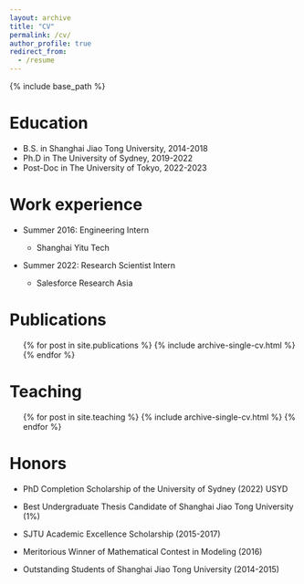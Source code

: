 ```yaml
---
layout: archive
title: "CV"
permalink: /cv/
author_profile: true
redirect_from:
  - /resume
---
```


{% include base_path %}

Education
======
* B.S. in Shanghai Jiao Tong University, 2014-2018
* Ph.D in The University of Sydney, 2019-2022 
* Post-Doc in The University of Tokyo, 2022-2023

Work experience
======
* Summer 2016: Engineering Intern
  * Shanghai Yitu Tech

* Summer 2022: Research Scientist Intern
  * Salesforce Research Asia
  
[//]: # (Skills)

[//]: # (======)

[//]: # (* Skill 1)

[//]: # (* Skill 2)

[//]: # (  * Sub-skill 2.1)

[//]: # (  * Sub-skill 2.2)

[//]: # (  * Sub-skill 2.3)

[//]: # (* Skill 3)

Publications
======
  <ul>{% for post in site.publications %}
    {% include archive-single-cv.html %}
  {% endfor %}</ul>
  
[//]: # (Talks)

[//]: # (======)

[//]: # (  <ul>{% for post in site.talks %})

[//]: # (    {% include archive-single-talk-cv.html %})

[//]: # (  {% endfor %}</ul>)

[//]: # (  )

Teaching
======
  <ul>{% for post in site.teaching %}
    {% include archive-single-cv.html %}
  {% endfor %}</ul>

Honors
======
* PhD Completion Scholarship of the University of Sydney (2022) USYD

* Best Undergraduate Thesis Candidate of Shanghai Jiao Tong University (1%) 
  
* SJTU Academic Excellence Scholarship (2015-2017)
  
* Meritorious Winner of Mathematical Contest in Modeling (2016)
  
* Outstanding Students of Shanghai Jiao Tong University (2014-2015)
  
[//]: # (Service and leadership)

[//]: # (======)

[//]: # (* Currently signed in to 43 different slack teams)
